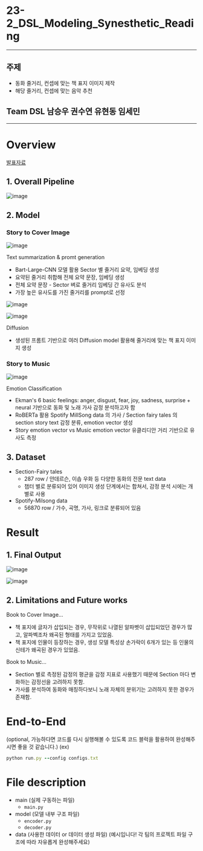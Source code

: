 # 23-2_DSL_Modeling_Synesthetic_Reading
---
## 주제
- 동화 줄거리, 컨셉에 맞는 책 표지 이미지 제작
- 해당 줄거리, 컨셉에 맞는 음악 추천
## Team DSL 남승우 권수연 유현동 임세민
---
# Overview
[발표자료](https://github.com/smnii13/SynestheticReading_TeamD/blob/main/Team_DSL_%EB%B0%9C%ED%91%9C%EC%9E%90%EB%A3%8C.pdf)
## 1. Overall Pipeline

![image](https://github.com/smnii13/SynestheticReading_TeamD/assets/121654185/1e7df008-7b88-46a0-81ce-db2ea6a28d75)


## 2. Model
### Story to Cover Image 
![image](https://github.com/smnii13/SynestheticReading_TeamD/assets/121654185/17dbfb15-8197-4e1b-977c-ff9fce18942f)
  
  
  Text summarization & promt generation
- Bart-Large-CNN 모델 활용 Sector 별 줄거리 요약, 임베딩 생성
- 요약된 줄거리 취합해 전체 요약 문장, 임베딩 생성
- 전체 요약 문장 - Sector 벼로 줄거리 임베딩 간 유사도 분석
- 가장 높은 유사도를 가진 줄거리를 prompt로 선정


![image](https://github.com/smnii13/SynestheticReading_TeamD/assets/121654185/b79553f9-2c8d-4cd8-8ace-8cd809c7c7fb)

![image](https://github.com/smnii13/SynestheticReading_TeamD/assets/121654185/39ba8622-d04d-4aa1-84eb-10ff21576c72)
  
    
  
  Diffusion
- 생성된 프롬트 기반으로 여러 Diffusion model 활용해 줄거리에 맞는 책 표지 이미지 생성

### Story to Music
  
![image](https://github.com/smnii13/SynestheticReading_TeamD/assets/121654185/2fa8b421-4ebe-4cbc-a1fb-548b74ba4a0d)

  
  Emotion Classification
- Ekman's 6 basic feelings: anger, disgust, fear, joy, sadness, surprise + neural 기반으로 동화 및 노래 가사 감정 분석하고자 함
- RoBERTa 활용 Spotify MillSong data 의 가사 / Section fairy tales 의 section story text 감정 분류, emotion vector 생성
- Story emotion vector vs Music emotion vector 유클리디안 거리 기반으로 유사도 측정





## 3. Dataset
- Section-Fairy tales
  - 287 row / 안데르슨, 이솝 우화 등 다양한 동화의 전문 text data
  - 챕터 별로 분류되어 있어 이미지 생성 단계에서는 합쳐서, 감정 분석 시에는 개별로 사용
- Spotify-Milsong data
  - 56870 row / 가수, 곡명, 가사, 링크로 분류되어 있음


# Result
## 1. Final Output
![image](https://github.com/smnii13/SynestheticReading_TeamD/assets/121654185/5713c03e-4e04-40ba-9c6e-9a8bb13563c9)

![image](https://github.com/smnii13/SynestheticReading_TeamD/assets/121654185/1d813e2a-b28c-4d50-be88-fa5bfb1747a2)


## 2. Limitations and Future works
Book to Cover Image...
- 책 표지에 글자가 삽입되는 경우, 무작위로 나열된 알파벳이 삽입되었던 경우가 많고, 알파벡조차 왜곡된 형태를 가지고 있었음.
- 책 표지에 인물이 등장하는 경우, 생성 모델 특성상 손가락이 6개가 있는 등 인물의 신테가 왜곡된 경우가 있었음.

  
Book to Music...
- Section 별로 측정된 감정의 평균을 감정 지표로 사용했기 때문에 Section 마다 변화하는 감정선을 고려하지 못함.
- 가사를 분석하여 동화와 매칭하다보니 노래 자체의 분위기는 고려하지 못한 경우가 존재함.


# End-to-End
(optional, 가능하다면 코드를 다시 실행해볼 수 있도록 코드 블럭을 활용하여 완성해주시면 좋을 것 같습니다.)
(ex)

```ruby
python run.py --config configs.txt
```

# File description
- main (실제 구동하는 파일)
  - ```main.py```  
- model (모델 내부 구조 파일)
  - ```encoder.py```
  - ```decoder.py```
- data (사용한 데이터 or 데이터 생성 파일)
(예시입니다! 각 팀의 프로젝트 파일 구조에 따라 자유롭게 완성해주세요)

